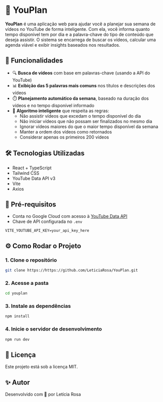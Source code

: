 # 🎥 YouPlan

**YouPlan** é uma aplicação web para ajudar você a planejar sua semana de vídeos no YouTube de forma inteligente. Com ela, você informa quanto tempo disponível tem por dia e a palavra-chave do tipo de conteúdo que deseja assistir. O sistema se encarrega de buscar os vídeos, calcular uma agenda viável e exibir insights baseados nos resultados.

## 🚀 Funcionalidades

- 🔍 **Busca de vídeos** com base em palavras-chave (usando a API do YouTube)
- 📊 **Exibição das 5 palavras mais comuns** nos títulos e descrições dos vídeos
- ⏱️ **Planejamento automático da semana**, baseado na duração dos vídeos e no tempo disponível informado
- 🧠 **Algoritmo inteligente** que respeita as regras:
  - Não assistir vídeos que excedam o tempo disponível do dia
  - Não iniciar vídeos que não possam ser finalizados no mesmo dia
  - Ignorar vídeos maiores do que o maior tempo disponível da semana
  - Manter a ordem dos vídeos como retornados
  - Considerar apenas os primeiros 200 vídeos

## 🛠️ Tecnologias Utilizadas

- React + TypeScript
- Tailwind CSS
- YouTube Data API v3
- Vite
- Axios

## 🔑 Pré-requisitos

- Conta no Google Cloud com acesso à [YouTube Data API](https://console.cloud.google.com/apis/library/youtube.googleapis.com)
- Chave de API configurada no `.env`

```env
VITE_YOUTUBE_API_KEY=your_api_key_here
```


## ⚙️ Como Rodar o Projeto

### 1. Clone o repositório
```bash
git clone https://https://github.com/LeticiaRosa/YouPlan.git
```

### 2. Acesse a pasta
```bash
cd youplan
```

### 3. Instale as dependências
```bash
npm install
```
### 4. Inicie o servidor de desenvolvimento
```bash
npm run dev
```

## 📌 Licença
Este projeto está sob a licença MIT.

## ✨ Autor
Desenvolvido com 💙 por Letícia Rosa
